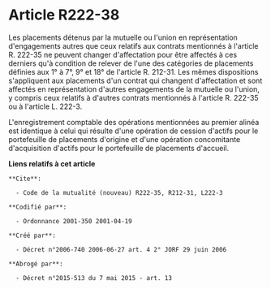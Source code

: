 # Article R222-38

Les placements détenus par la mutuelle ou l'union en représentation d'engagements autres que ceux relatifs aux contrats
mentionnés à l'article R. 222-35 ne peuvent changer d'affectation pour être affectés à ces derniers qu'à condition de relever
de l'une des catégories de placements définies aux 1° à 7°, 9° et 18° de l'article R. 212-31. Les mêmes dispositions
s'appliquent aux placements d'un contrat qui changent d'affectation et sont affectés en représentation d'autres engagements
de la mutuelle ou l'union, y compris ceux relatifs à d'autres contrats mentionnés à l'article R. 222-35 ou à l'article L.
222-3.

L'enregistrement comptable des opérations mentionnées au premier alinéa est identique à celui qui résulte d'une opération de
cession d'actifs pour le portefeuille de placements d'origine et d'une opération concomitante d'acquisition d'actifs pour le
portefeuille de placements d'accueil.

**Liens relatifs à cet article**

	**Cite**:

	  - Code de la mutualité (nouveau) R222-35, R212-31, L222-3

	**Codifié par**:

	  - Ordonnance 2001-350 2001-04-19

	**Créé par**:

	  - Décret n°2006-740 2006-06-27 art. 4 2° JORF 29 juin 2006

	**Abrogé par**:

	  - Décret n°2015-513 du 7 mai 2015 - art. 13
